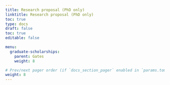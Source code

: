 ```yaml
---
title: Research proposal (PhD only)
linktitle: Research proposal (PhD only)
toc: true
type: docs
draft: false
toc: true
editable: false

menu:
  graduate-scholarships:
    parent: Gates
    weight: 8

# Prev/next pager order (if `docs_section_pager` enabled in `params.toml`)
weight: 8
---
```

